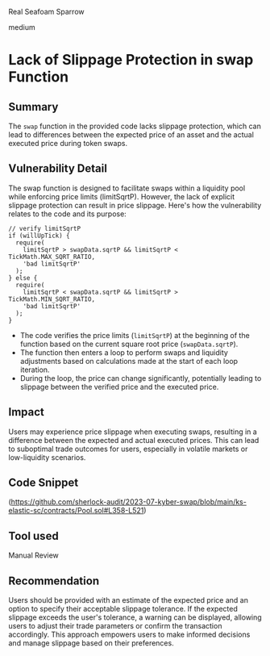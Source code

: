 Real Seafoam Sparrow

medium

# Lack of Slippage Protection in swap Function
## Summary
The `swap` function in the provided code lacks slippage protection, which can lead to differences between the expected price of an asset and the actual executed price during token swaps.
## Vulnerability Detail
The swap function is designed to facilitate swaps within a liquidity pool while enforcing price limits (limitSqrtP). However, the lack of explicit slippage protection can result in price slippage. Here's how the vulnerability relates to the code and its purpose:
```solidity
// verify limitSqrtP
if (willUpTick) {
  require(
    limitSqrtP > swapData.sqrtP && limitSqrtP < TickMath.MAX_SQRT_RATIO,
    'bad limitSqrtP'
  );
} else {
  require(
    limitSqrtP < swapData.sqrtP && limitSqrtP > TickMath.MIN_SQRT_RATIO,
    'bad limitSqrtP'
  );
}
```
- The code verifies the price limits (`limitSqrtP`) at the beginning of the function based on the current square root price (`swapData.sqrtP`).
- The function then enters a loop to perform swaps and liquidity adjustments based on calculations made at the start of each loop iteration.
- During the loop, the price can change significantly, potentially leading to slippage between the verified price and the executed price.
## Impact
Users may experience price slippage when executing swaps, resulting in a difference between the expected and actual executed prices. This can lead to suboptimal trade outcomes for users, especially in volatile markets or low-liquidity scenarios.

## Code Snippet
(https://github.com/sherlock-audit/2023-07-kyber-swap/blob/main/ks-elastic-sc/contracts/Pool.sol#L358-L521)
## Tool used

Manual Review

## Recommendation
Users should be provided with an estimate of the expected price and an option to specify their acceptable slippage tolerance. If the expected slippage exceeds the user's tolerance, a warning can be displayed, allowing users to adjust their trade parameters or confirm the transaction accordingly. This approach empowers users to make informed decisions and manage slippage based on their preferences.